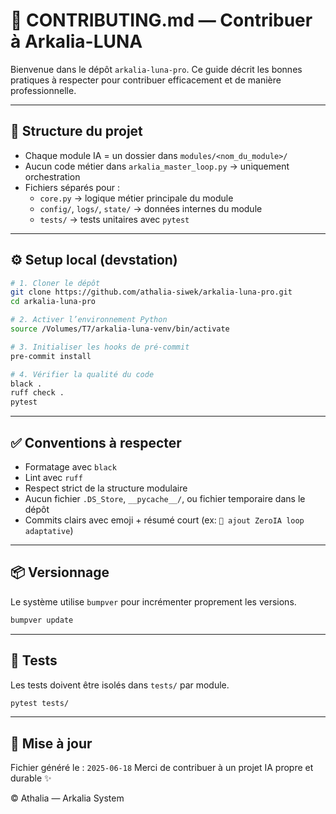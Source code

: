 # 🤝 CONTRIBUTING.md — Contribuer à Arkalia-LUNA

Bienvenue dans le dépôt `arkalia-luna-pro`. Ce guide décrit les bonnes pratiques à respecter pour contribuer efficacement et de manière professionnelle.

---

## 📁 Structure du projet

- Chaque module IA = un dossier dans `modules/<nom_du_module>/`
- Aucun code métier dans `arkalia_master_loop.py` → uniquement orchestration
- Fichiers séparés pour :
  - `core.py` → logique métier principale du module
  - `config/`, `logs/`, `state/` → données internes du module
  - `tests/` → tests unitaires avec `pytest`

---

## ⚙️ Setup local (devstation)

```bash
# 1. Cloner le dépôt
git clone https://github.com/athalia-siwek/arkalia-luna-pro.git
cd arkalia-luna-pro

# 2. Activer l’environnement Python
source /Volumes/T7/arkalia-luna-venv/bin/activate

# 3. Initialiser les hooks de pré-commit
pre-commit install

# 4. Vérifier la qualité du code
black .
ruff check .
pytest
```

---

## ✅ Conventions à respecter

- Formatage avec `black`
- Lint avec `ruff`
- Respect strict de la structure modulaire
- Aucun fichier `.DS_Store`, `__pycache__/`, ou fichier temporaire dans le dépôt
- Commits clairs avec emoji + résumé court (ex: `🧠 ajout ZeroIA loop adaptative`)

---

## 📦 Versionnage

Le système utilise `bumpver` pour incrémenter proprement les versions.

```bash
bumpver update
```

---

## 🧪 Tests

Les tests doivent être isolés dans `tests/` par module.

```bash
pytest tests/
```

---

## 📅 Mise à jour

Fichier généré le : `2025-06-18`
Merci de contribuer à un projet IA propre et durable ✨

© Athalia — Arkalia System
